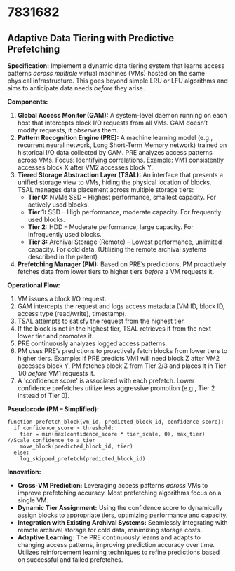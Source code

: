 # 7831682

## Adaptive Data Tiering with Predictive Prefetching

**Specification:** Implement a dynamic data tiering system that learns access patterns *across multiple* virtual machines (VMs) hosted on the same physical infrastructure. This goes beyond simple LRU or LFU algorithms and aims to anticipate data needs *before* they arise.

**Components:**

1.  **Global Access Monitor (GAM):** A system-level daemon running on each host that intercepts block I/O requests from all VMs. GAM doesn’t modify requests, it *observes* them.
2.  **Pattern Recognition Engine (PRE):** A machine learning model (e.g., recurrent neural network, Long Short-Term Memory network) trained on historical I/O data collected by GAM. PRE analyzes access patterns across VMs.  Focus: Identifying correlations. Example: VM1 consistently accesses block X after VM2 accesses block Y.
3.  **Tiered Storage Abstraction Layer (TSAL):**  An interface that presents a unified storage view to VMs, hiding the physical location of blocks. TSAL manages data placement across multiple storage tiers:
    *   **Tier 0:** NVMe SSD – Highest performance, smallest capacity. For actively used blocks.
    *   **Tier 1:** SSD – High performance, moderate capacity. For frequently used blocks.
    *   **Tier 2:** HDD – Moderate performance, large capacity. For infrequently used blocks.
    *   **Tier 3:** Archival Storage (Remote) – Lowest performance, unlimited capacity. For cold data.  (Utilizing the remote archival systems described in the patent)
4.  **Prefetching Manager (PM):**  Based on PRE’s predictions, PM proactively fetches data from lower tiers to higher tiers *before* a VM requests it.

**Operational Flow:**

1.  VM issues a block I/O request.
2.  GAM intercepts the request and logs access metadata (VM ID, block ID, access type (read/write), timestamp).
3.  TSAL attempts to satisfy the request from the highest tier.
4.  If the block is not in the highest tier, TSAL retrieves it from the next lower tier and promotes it.
5.  PRE continuously analyzes logged access patterns.
6.  PM uses PRE’s predictions to proactively fetch blocks from lower tiers to higher tiers. Example:  If PRE predicts VM1 will need block Z after VM2 accesses block Y, PM fetches block Z from Tier 2/3 and places it in Tier 1/0 *before* VM1 requests it.
7.  A 'confidence score' is associated with each prefetch.  Lower confidence prefetches utilize less aggressive promotion (e.g., Tier 2 instead of Tier 0).

**Pseudocode (PM – Simplified):**

```
function prefetch_block(vm_id, predicted_block_id, confidence_score):
  if confidence_score > threshold:
    tier = min(max(confidence_score * tier_scale, 0), max_tier) //Scale confidence to a tier
    move_block(predicted_block_id, tier)
  else:
    log_skipped_prefetch(predicted_block_id)
```

**Innovation:**

*   **Cross-VM Prediction:**  Leveraging access patterns *across* VMs to improve prefetching accuracy.  Most prefetching algorithms focus on a single VM.
*   **Dynamic Tier Assignment:**  Using the confidence score to dynamically assign blocks to appropriate tiers, optimizing performance and capacity.
*   **Integration with Existing Archival Systems:** Seamlessly integrating with remote archival storage for cold data, minimizing storage costs.
*   **Adaptive Learning:** The PRE continuously learns and adapts to changing access patterns, improving prediction accuracy over time.  Utilizes reinforcement learning techniques to refine predictions based on successful and failed prefetches.